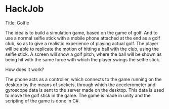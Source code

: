 # HackJob

Title: Golfie

The idea is to build a simulation game, based on the game of golf. And to use a normal selfie stick with a mobile phone attached at the end as a golf club, so as to give a realistic experience of playing actual golf. The player will be able to replicate the motion of hitting a ball with the club, using the selfie stick. A screen will show a golf pitch, where the ball will be shown as being hit with the same force with which the player swings the selfie stick. 

How does it work?

The phone acts as a controller, which connects to the game running on the desktop by the means of sockets, through which the accelerometer and gyroscope data is sent to the server made on the desktop. This data is used to move the golf stick in the game. The game is made in unity and the scripting of the game is done in C#. 
